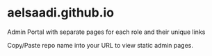 # aelsaadi.github.io
Admin Portal with separate pages for each role and their unique links

Copy/Paste repo name into your URL to view static admin pages.
